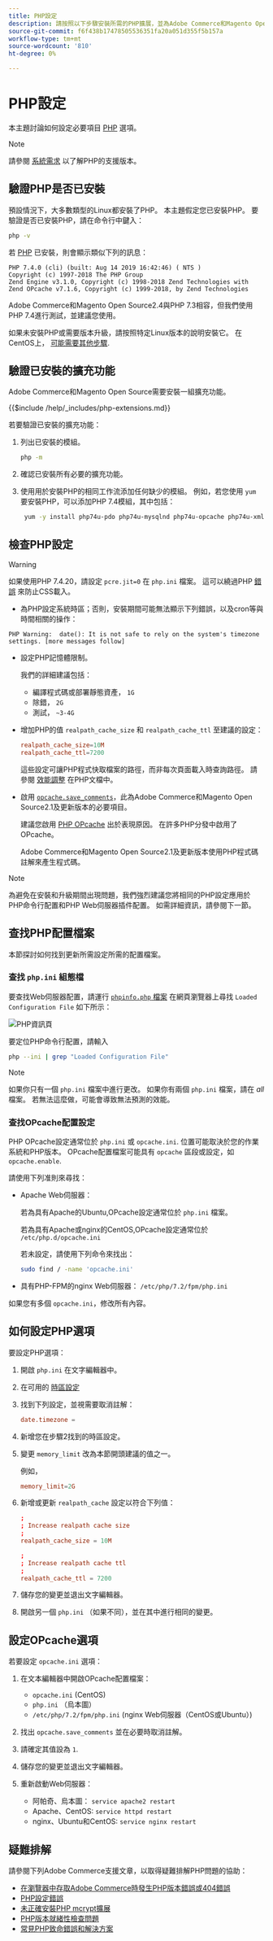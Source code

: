 ```yaml
---
title: PHP設定
description: 請按照以下步驟安裝所需的PHP擴展，並為Adobe Commerce和Magento Open Source的本地安裝配置所需的PHP設定。
source-git-commit: f6f438b17478505536351fa20a051d355f5b157a
workflow-type: tm+mt
source-wordcount: '810'
ht-degree: 0%

---
```



# PHP設定

本主題討論如何設定必要項目 [PHP](https://glossary.magento.com/php) 選項。

>[!NOTE]
>
>請參閱 [系統需求](../system-requirements.md) 以了解PHP的支援版本。

## 驗證PHP是否已安裝

預設情況下，大多數類型的Linux都安裝了PHP。 本主題假定您已安裝PHP。 要驗證是否已安裝PHP，請在命令行中鍵入：

```bash
php -v
```

若 [PHP](https://glossary.magento.com/php) 已安裝，則會顯示類似下列的訊息：

```terminal
PHP 7.4.0 (cli) (built: Aug 14 2019 16:42:46) ( NTS )
Copyright (c) 1997-2018 The PHP Group
Zend Engine v3.1.0, Copyright (c) 1998-2018 Zend Technologies with Zend OPcache v7.1.6, Copyright (c) 1999-2018, by Zend Technologies
```

Adobe Commerce和Magento Open Source2.4與PHP 7.3相容，但我們使用PHP 7.4進行測試，並建議您使用。

如果未安裝PHP或需要版本升級，請按照特定Linux版本的說明安裝它。
在CentOS上， [可能需要其他步驟](https://wiki.centos.org/HowTos/php7).

## 驗證已安裝的擴充功能

Adobe Commerce和Magento Open Source需要安裝一組擴充功能。

{{$include /help/_includes/php-extensions.md}}

若要驗證已安裝的擴充功能：

1. 列出已安裝的模組。

   ```bash
   php -m
   ```

1. 確認已安裝所有必要的擴充功能。
1. 使用用於安裝PHP的相同工作流添加任何缺少的模組。 例如，若您使用 `yum` 要安裝PHP，可以添加PHP 7.4模組，其中包括：

   ```bash
    yum -y install php74u-pdo php74u-mysqlnd php74u-opcache php74u-xml php74u-gd php74u-devel php74u-mysql php74u-intl php74u-mbstring php74u-bcmath php74u-json php74u-iconv php74u-soap
   ```

## 檢查PHP設定

>[!WARNING]
>
>如果使用PHP 7.4.20，請設定 `pcre.jit=0` 在 `php.ini` 檔案。 這可以繞過PHP [錯誤](https://bugs.php.net/bug.php?id=81101) 來防止CSS載入。

- 為PHP設定系統時區；否則，安裝期間可能無法顯示下列錯誤，以及cron等與時間相關的操作：

```terminal
PHP Warning:  date(): It is not safe to rely on the system's timezone settings. [more messages follow]
```

- 設定PHP記憶體限制。

   我們的詳細建議包括：

   - 編譯程式碼或部署靜態資產， `1G`
   - 除錯， `2G`
   - 測試， `~3-4G`

- 增加PHP的值 `realpath_cache_size` 和 `realpath_cache_ttl` 至建議的設定：

   ```conf
   realpath_cache_size=10M
   realpath_cache_ttl=7200
   ```

   這些設定可讓PHP程式快取檔案的路徑，而非每次頁面載入時查詢路徑。 請參閱 [效能調整](https://www.php.net/manual/en/ini.core.php) 在PHP文檔中。

- 啟用 [`opcache.save_comments`](https://www.php.net/manual/en/opcache.configuration.php#ini.opcache.save-comments)，此為Adobe Commerce和Magento Open Source2.1及更新版本的必要項目。

   建議您啟用 [PHP OPcache](https://www.php.net/manual/en/book.opcache.php) 出於表現原因。 在許多PHP分發中啟用了OPcache。

   Adobe Commerce和Magento Open Source2.1及更新版本使用PHP程式碼註解來產生程式碼。

>[!NOTE]
>
>為避免在安裝和升級期間出現問題，我們強烈建議您將相同的PHP設定應用於PHP命令行配置和PHP Web伺服器插件配置。 如需詳細資訊，請參閱下一節。

## 查找PHP配置檔案

本節探討如何找到更新所需設定所需的配置檔案。

### 查找 `php.ini` 組態檔

要查找Web伺服器配置，請運行 [`phpinfo.php` 檔案](optional-software.md#create-phpinfophp) 在網頁瀏覽器上尋找 `Loaded Configuration File` 如下所示：

![PHP資訊頁](../../assets/installation/config_phpini-webserver.png)

要定位PHP命令行配置，請輸入

```bash
php --ini | grep "Loaded Configuration File"
```

>[!NOTE]
>
>如果你只有一個 `php.ini` 檔案中進行更改。 如果你有兩個 `php.ini` 檔案，請在 *all* 檔案。 若無法這麼做，可能會導致無法預測的效能。

### 查找OPcache配置設定

PHP OPcache設定通常位於 `php.ini` 或 `opcache.ini`. 位置可能取決於您的作業系統和PHP版本。 OPcache配置檔案可能具有 `opcache` 區段或設定，如 `opcache.enable`.

請使用下列准則來尋找：

- Apache Web伺服器：

   若為具有Apache的Ubuntu,OPcache設定通常位於 `php.ini` 檔案。

   若為具有Apache或nginx的CentOS,OPcache設定通常位於 `/etc/php.d/opcache.ini`

   若未設定，請使用下列命令來找出：

   ```bash
   sudo find / -name 'opcache.ini'
   ```

- 具有PHP-FPM的nginx Web伺服器： `/etc/php/7.2/fpm/php.ini`

如果您有多個 `opcache.ini`，修改所有內容。

## 如何設定PHP選項

要設定PHP選項：

1. 開啟 `php.ini` 在文字編輯器中。
1. 在可用的 [時區設定](https://www.php.net/manual/en/timezones.php)
1. 找到下列設定，並視需要取消註解：

   ```conf
   date.timezone =
   ```

1. 新增您在步驟2找到的時區設定。

1. 變更 `memory_limit` 改為本節開頭建議的值之一。

   例如，

   ```conf
   memory_limit=2G
   ```

1. 新增或更新 `realpath_cache` 設定以符合下列值：

   ```conf
   ;
   ; Increase realpath cache size
   ;
   realpath_cache_size = 10M
   
   ;
   ; Increase realpath cache ttl
   ;
   realpath_cache_ttl = 7200
   ```

1. 儲存您的變更並退出文字編輯器。

1. 開啟另一個 `php.ini` （如果不同），並在其中進行相同的變更。

## 設定OPcache選項

若要設定 `opcache.ini` 選項：

1. 在文本編輯器中開啟OPcache配置檔案：

   - `opcache.ini` (CentOS)
   - `php.ini` （烏本圖）
   - `/etc/php/7.2/fpm/php.ini` (nginx Web伺服器（CentOS或Ubuntu）)

1. 找出 `opcache.save_comments` 並在必要時取消註解。
1. 請確定其值設為 `1`.
1. 儲存您的變更並退出文字編輯器。
1. 重新啟動Web伺服器：

   - 阿帕奇、烏本圖： `service apache2 restart`
   - Apache、CentOS: `service httpd restart`
   - nginx、Ubuntu和CentOS: `service nginx restart`

## 疑難排解

請參閱下列Adobe Commerce支援文章，以取得疑難排解PHP問題的協助：

- [在瀏覽器中存取Adobe Commerce時發生PHP版本錯誤或404錯誤](https://support.magento.com/hc/en-us/articles/360033117152-PHP-version-error-or-404-error-when-accessing-Magento-in-browser)
- [PHP設定錯誤](https://support.magento.com/hc/en-us/articles/360034599631-PHP-settings-errors)
- [未正確安裝PHP mcrypt擴展](https://support.magento.com/hc/en-us/articles/360034280132-PHP-mcrypt-extension-not-installed-properly-)
- [PHP版本就緒性檢查問題](https://support.magento.com/hc/en-us/articles/360033546411)
- [常見PHP致命錯誤和解決方案](https://support.magento.com/hc/en-us/articles/360030568432)
